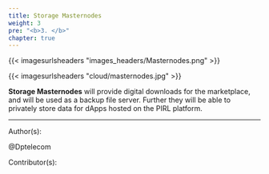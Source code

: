 ```yaml
---
title: Storage Masternodes
weight: 3
pre: "<b>3. </b>"
chapter: true
---
```


{{< imagesurlsheaders "images_headers/Masternodes.png" >}}

{{< imagesurlsheaders "cloud/masternodes.jpg" >}}

**Storage Masternodes** will provide digital downloads for the marketplace, and will be used as a backup file server. Further they will be able to privately store data for dApps hosted on the PIRL platform.

---
Author(s):

@Dptelecom

Contributor(s):

